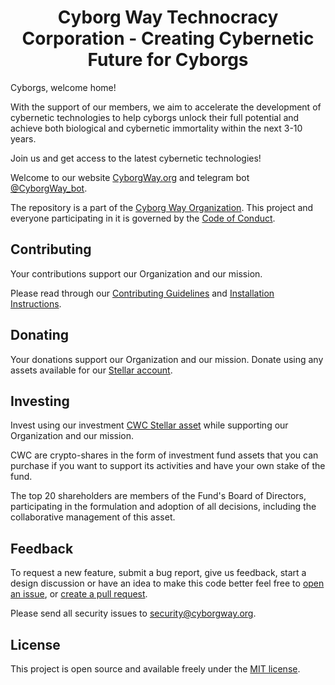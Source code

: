 <h1 align="center">Cyborg Way Technocracy Corporation - Creating Cybernetic Future for Cyborgs</h1>

Cyborgs, welcome home!

With the support of our members, we aim to accelerate the development of cybernetic technologies to help cyborgs unlock their full potential and achieve both biological and cybernetic immortality within the next 3-10 years.

Join us and get access to the latest cybernetic technologies!

Welcome to our website [CyborgWay.org](https://cyborgway.org) and telegram bot [@CyborgWay_bot](https://t.me/cyborgway_bot).

The repository is a part of the [Cyborg Way Organization](https://github.com/cyborgway-org). This project and everyone participating in it is governed by the [Code of Conduct](CODE_OF_CONDUCT.md).

## Contributing

Your contributions support our Organization and our mission.

Please read through our [Contributing Guidelines](CONTRIBUTING.md) and [Installation Instructions](INSTALL.md).

## Donating

Your donations support our Organization and our mission. Donate using any assets available for our [Stellar account](https://stellar.expert/explorer/public/account/GDSUUDRGLKPFMTROF7SPXJHK7SNS4JNAQ6JJ7WMGHNCSCIIKDOY4MWEX).

## Investing

Invest using our investment [CWC Stellar asset](https://stellar.expert/explorer/public/asset/CWC-GDSUUDRGLKPFMTROF7SPXJHK7SNS4JNAQ6JJ7WMGHNCSCIIKDOY4MWEX) while supporting our Organization and our mission.

CWC are crypto-shares in the form of investment fund assets that you can purchase if you want to support its activities and have your own stake of the fund.

The top 20 shareholders are members of the Fund's Board of Directors, participating in the formulation and adoption of all decisions, including the collaborative management of this asset.

## Feedback

To request a new feature, submit a bug report, give us feedback, start a design discussion or have an idea to make this code better feel free to [open an issue](https://github.com/cyborgway-org/cyborgway-org/issues), or [create a pull request](https://github.com/cyborgway-org/cyborgway-org/pulls).

Please send all security issues to [security@cyborgway.org](mailto:security@cyborgway.org).

## License

This project is open source and available freely under the [MIT license](LICENSE.md).
